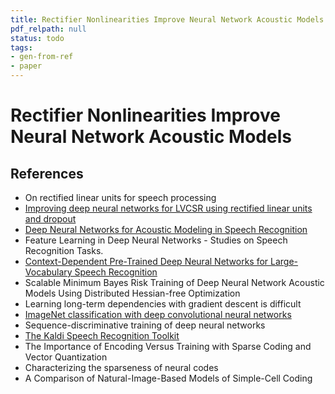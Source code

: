 ```yaml
---
title: Rectifier Nonlinearities Improve Neural Network Acoustic Models
pdf_relpath: null
status: todo
tags:
- gen-from-ref
- paper
---
```


# Rectifier Nonlinearities Improve Neural Network Acoustic Models

## References

- On rectified linear units for speech processing
- [Improving deep neural networks for LVCSR using rectified linear units and dropout](./improving-deep-neural-networks-for-lvcsr-using-rectified-linear-units-and-dropout.md)
- [Deep Neural Networks for Acoustic Modeling in Speech Recognition](./deep-neural-networks-for-acoustic-modeling-in-speech-recognition.md)
- Feature Learning in Deep Neural Networks - Studies on Speech Recognition Tasks.
- [Context-Dependent Pre-Trained Deep Neural Networks for Large-Vocabulary Speech Recognition](./context-dependent-pre-trained-deep-neural-networks-for-large-vocabulary-speech-recognition.md)
- Scalable Minimum Bayes Risk Training of Deep Neural Network Acoustic Models Using Distributed Hessian-free Optimization
- Learning long-term dependencies with gradient descent is difficult
- [ImageNet classification with deep convolutional neural networks](./imagenet-classification-with-deep-convolutional-neural-networks.md)
- Sequence-discriminative training of deep neural networks
- [The Kaldi Speech Recognition Toolkit](./the-kaldi-speech-recognition-toolkit.md)
- The Importance of Encoding Versus Training with Sparse Coding and Vector Quantization
- Characterizing the sparseness of neural codes
- A Comparison of Natural-Image-Based Models of Simple-Cell Coding
